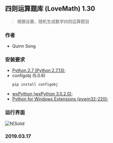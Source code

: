 ## 四则运算题库 (LoveMath) 1.30
> 根据设置，随机生成数学四则运算题目

### 作者
- Quinn Song

### 安装要求

- [Python 2.7 (Python 2.7.13)](https://www.python.org/downloads/release/python-2713/);
- configobj (5.0.6)
    ```sh
    pip install configobj
	```
- [wxPython (wxPython 3.0.2.0)](https://sourceforge.net/projects/wxpython/files/wxPython/3.0.2.0/);
- [Python for Windows Extensions (pywin32-220)](https://sourceforge.net/projects/pywin32/files/pywin32/);

### 运行界面
![N|Solid](https://github.com/QuinnSong/QesGen/blob/master/demo/LoveMath.png)


### 2019.03.17